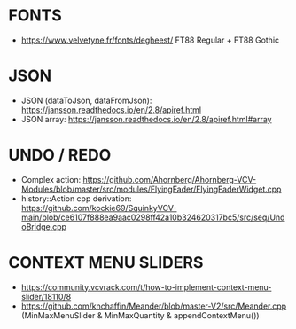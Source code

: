 
# FONTS
- https://www.velvetyne.fr/fonts/degheest/ FT88 Regular + FT88 Gothic

# JSON
- JSON (dataToJson, dataFromJson): https://jansson.readthedocs.io/en/2.8/apiref.html
- JSON array: https://jansson.readthedocs.io/en/2.8/apiref.html#array

# UNDO / REDO
- Complex action: https://github.com/Ahornberg/Ahornberg-VCV-Modules/blob/master/src/modules/FlyingFader/FlyingFaderWidget.cpp
- history::Action cpp derivation: https://github.com/kockie69/SquinkyVCV-main/blob/ce6107f888ea9aac0298ff42a10b324620317bc5/src/seq/UndoBridge.cpp

# CONTEXT MENU SLIDERS
- https://community.vcvrack.com/t/how-to-implement-context-menu-slider/18110/8
- https://github.com/knchaffin/Meander/blob/master-V2/src/Meander.cpp (MinMaxMenuSlider & MinMaxQuantity & appendContextMenu())
